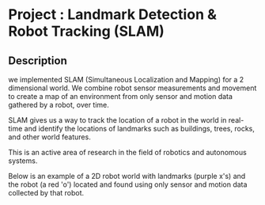 # Project : Landmark Detection & Robot Tracking (SLAM)
## Description
we implemented SLAM (Simultaneous Localization and Mapping) for a 2 dimensional world. We combine robot sensor measurements and movement to create a map of an environment from only sensor and motion data gathered by a robot, over time.

SLAM gives us a way to track the location of a robot in the world in real-time and identify the locations of landmarks such as buildings, trees, rocks, and other world features.

This is an active area of research in the field of robotics and autonomous systems.

Below is an example of a 2D robot world with landmarks (purple x's) and the robot (a red 'o') located and found using only sensor and motion data collected by that robot.
